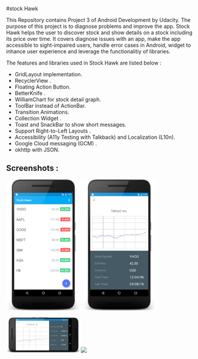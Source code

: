 #stock Hawk 

This Repository contains Project 3 of Android Development by Udacity. The purpose of this project is to diagnose problems and improve the app. Stock Hawk helps the user to discover stock and show details on a stock including its price over time. It covers diagnose issues with an app, make the app accessible to sight-impaired users, handle error cases in Android, widget to inhance user experience and leverage the functionalitiy of libraries. 

The features and libraries used in Stock Hawk are listed below :

- GridLayout implementation.
- RecyclerView .
- Floating Action Button.
- BetterKnife .
- WilliamChart for stock detail graph.
- ToolBar instead of ActionBar.
- Transition Animations.
- Collection Widget . 
- Toast and SnackBar to show short messages.
- Support Right-to-Left Layouts .
- Accessibility (A11y Testing with Talkback) and Localization (L10n).
- Google Cloud messaging (GCM) .
- okhttp with JSON.

Screenshots :
---------------------

<img width="40%" src="/art/stockhawk_main.png" />     <img width="40%" src="/art/stockhawk_detail.png" />

<img width="40%" src="/art/stockhawk_detail_land.png" /><img width="30%" src="/art/stockhawk_widget.png" />




